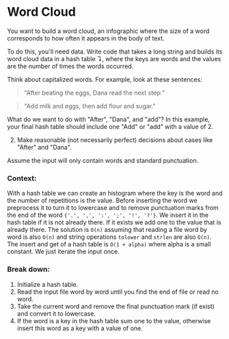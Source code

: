 # Word Cloud

You want to build a word cloud, an infographic where the size of a word corresponds to how often it appears in the body of text.

To do this, you'll need data. Write code that takes a long string and builds its word cloud data in a hash table ↴, where the keys are words and the values are the number of times the words occurred.

Think about capitalized words. For example, look at these sentences:

  > "After beating the eggs, Dana read the next step:"

  > "Add milk and eggs, then add flour and sugar."

What do we want to do with "After", "Dana", and "add"? In this example, your final hash table should include one "Add" or "add" with a value of 2.

2. Make reasonable (not necessarily perfect) decisions about cases like "After" and "Dana".

Assume the input will only contain words and standard punctuation.

### Context:
With a hash table we can create an histogram where the key is
the word and the number of repetitions is the value. Before
inserting the word we preprocess it to turn it to lowercase
and to remove punctuation marks from the end of the
word `{'.', ',', ':', ';', '!', '?'}`. We insert it in the hash table if it is not
already there. If it exists we add one to the value
that is already there.
The solution is `O(n)` assuming that reading a file word by
word is also `O(n)` and string operations `tolower` and
`strlen` are also `O(n)`. The insert and get of a hash table is
`O(1 + alpha)` where alpha is a small constant. We just iterate
the input once.

### Break down:
1. Initialize a hash table.
1. Read the input file word by word until you find the end of file or read no word.
2. Take the current word and remove the final
punctuation mark (if exist) and convert it to
lowercase.
3. If the word is a key in the hash table sum one to the value,
otherwise insert this word as a key with a value of one.
